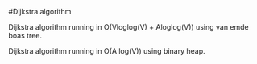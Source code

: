 #Dijkstra algorithm

Dijkstra algorithm running in O(Vloglog(V) + Aloglog(V)) using van emde boas tree.

Dijkstra algorithm running in O(A log(V)) using binary heap.
